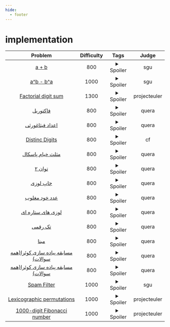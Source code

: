 ```yaml
--- 
hide:
  - footer
---
```

# implementation

| Problem | Difficulty | Tags | Judge | 
| :-----: | :----: | :----: | :----: | 
|[a + b](https://codeforces.com/problemsets/acmsguru/problem/99999/100)|800|<details> <summary>Spoiler</summary> <ul><li>implementation</li></ul> </details>|sgu|
|[a^b - b^a](https://codeforces.com/problemsets/acmsguru/problem/99999/112)|1000|<details> <summary>Spoiler</summary> <ul><li>implementation</li></ul> </details>|sgu|
|[Factorial digit sum](https://projecteuler.net/problem=20)|1300|<details> <summary>Spoiler</summary> <ul><li>implementation</li></ul> </details>|projecteuler|
|[فاکتوریل](https://quera.org/problemset/589/)|800|<details> <summary>Spoiler</summary> <ul><li>implementation</li> <li>recursive</li></ul> </details>|quera|
|[اعداد فیثاغورثی](https://quera.org/problemset/9774/)|800|<details> <summary>Spoiler</summary> <ul><li>implementation</li></ul> </details>|quera|
|[Distinc Digits](https://codeforces.com/contest/1228/problem/A)|800|<details> <summary>Spoiler</summary> <ul><li>implementation</li></ul> </details>|cf|
|[مثلث خیام پاسکال](https://quera.org/problemset/3410/)|800|<details> <summary>Spoiler</summary> <ul><li>implementation</li></ul> </details>|quera|
|[توان ۲](https://quera.org/problemset/616/)|800|<details> <summary>Spoiler</summary> <ul><li>implementation</li></ul> </details>|quera|
|[چاپ لوزی](https://quera.org/problemset/618/)|800|<details> <summary>Spoiler</summary> <ul><li>implementation</li></ul> </details>|quera|
|[عدد خود مغلوب](https://quera.org/problemset/617/)|800|<details> <summary>Spoiler</summary> <ul><li>implementation</li></ul> </details>|quera|
|[لوزی های ستاره ای](https://quera.org/problemset/9773/)|800|<details> <summary>Spoiler</summary> <ul><li>implementation</li></ul> </details>|quera|
|[تک رقمی](https://quera.org/problemset/3539/)|800|<details> <summary>Spoiler</summary> <ul><li>implementation</li></ul> </details>|quera|
|[مبنا](https://quera.org/problemset/594/)|800|<details> <summary>Spoiler</summary> <ul><li>implementation</li></ul> </details>|quera|
|[مسابقه پیاده سازی کوئرا(همه سوالات)](https://quera.org/contest/assignments/42708/problems/)|800|<details> <summary>Spoiler</summary> <ul><li>implementation</li></ul> </details>|quera|
|[مسابقه پیاده سازی کوئرا(همه سوالات)](https://quera.org/contest/assignments/35049/problems)|800|<details> <summary>Spoiler</summary> <ul><li>implementation</li></ul> </details>|quera|
|[Spam Filter](https://codeforces.com/problemsets/acmsguru/problem/99999/274)|1000|<details> <summary>Spoiler</summary> <ul><li>implementation</li></ul> </details>|sgu|
|[Lexicographic permutations](https://projecteuler.net/problem=24)|1000|<details> <summary>Spoiler</summary> <ul><li>implementation</li></ul> </details>|projecteuler|
|[1000-digit Fibonacci number](https://projecteuler.net/problem=25)|1000|<details> <summary>Spoiler</summary> <ul><li>recursive</li> <li>implementation</li></ul> </details>|projecteuler|
